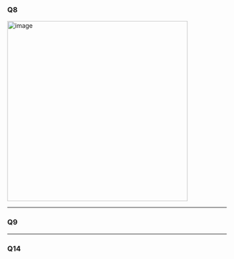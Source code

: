 ### Q8
<img width="414" alt="image" src="https://github.com/user-attachments/assets/e6d64c4b-4bba-4d7e-b39b-38fcbab99a62" />

---
### Q9

---
### Q14
